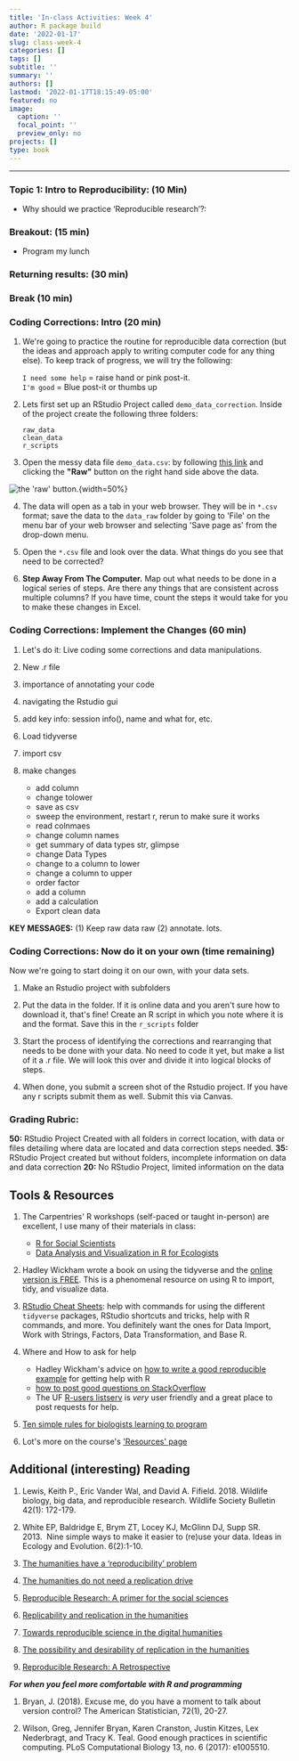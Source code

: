 ```yaml
---
title: 'In-class Activities: Week 4'
author: R package build
date: '2022-01-17'
slug: class-week-4
categories: []
tags: []
subtitle: ''
summary: ''
authors: []
lastmod: '2022-01-17T18:15:49-05:00'
featured: no
image:
  caption: ''
  focal_point: ''
  preview_only: no
projects: []
type: book
---
```


<!-- Note: to rendr as pdf delete the \newline -->
<!-- # **LAS 6292 WEEK 2 ASSIGNMENT: Data Storage and Backup**  -->
---

### **Topic 1: Intro to Reproducibility:** (10 Min)

* Why should we practice ‘Reproducible research’?: 

  <!-- Introduce reproducibility and why it is important; answer any student questions -->

### **Breakout:** (15 min)

* Program my lunch

<!-- http://static.zerorobotics.mit.edu/docs/team-activities/ProgrammingPeanutButterAndJelly.pdf -->
<!-- https://www.youtube.com/watch?v=HXl5f2azATU  -->

### **Returning results:** (30 min)

### **Break** (10 min)

### **Coding Corrections: Intro**  (20 min)

1. We're going to practice the routine for reproducible data correction (but the ideas and approach apply to writing computer code for any thing else). To keep track of progress, we will try the following: 
    
    `I need some help` = raise hand or pink post-it.   
    `I'm good` = Blue post-it or thumbs up

2. Lets first set up an RStudio Project called `demo_data_correction`. Inside of the project create the following three folders: 

    `raw_data`  
    `clean_data`  
    `r_scripts`  

3. Open the messy data file `demo_data.csv`: by following [this link](https://github.com/BrunaLab/LAS6292_DataManagement/blob/05dd4970756f635a41bdefbff4ef0e18183639ae/static/course-materials/class-sessions/04-reproducibility/examples/demo_data.csv) and clicking the **"Raw"** button on the right hand side above the data.

![the 'raw' button.](raw_button.png){width=50%}

4. The data will open as a tab in your web browser.  They will be in `*.csv` format; save the data to the `data_raw` folder by going to 'File' on the menu bar of your web browser and selecting 'Save page as' from the drop-down menu.

4. Open the `*.csv` file and look over the data. What things do you see that need to be corrected? 

5. **Step Away From The Computer.** Map out what needs to be done in a logical series of steps. Are there any things that are consistent across multiple columns? If you have time, count the steps it would take for you to make these changes in Excel. 

### **Coding Corrections: Implement the Changes** (60 min)


1. Let's do it: Live coding some corrections and data manipulations.  

  1. New .r file
  2. importance of annotating your code
  5. navigating the Rstudio gui
  1. add key info: session info(), name and what for, etc.
  6. Load tidyverse
  7. import csv
  8. make changes
      * add column
      * change tolower
      * save as csv
      * sweep the environment, restart r, rerun to make sure it works
      * read colnmaes
      * change column names
      * get summary of data types str, glimpse
      * change Data Types
      * change to a column to lower 
      * change a column to upper
      * order factor
      * add a column
      * add a calculation
      * Export clean data

**KEY MESSAGES:** (1) Keep raw data raw (2) annotate. lots.

### **Coding Corrections: Now do it on your own** (time remaining)

<!-- https://dataoneorg.github.io/Education/lessons/09_analysis/09_analysis.pdf -->
<!-- https://www.dataquest.io/blog/load-clean-data-r-tidyverse/  -->

Now we're going to start doing it on our own, with your data sets. 

1. Make an Rstudio project with subfolders

2. Put the data in the folder. If it is online data and you aren't sure how to download it, that's fine! Create an R script in which you note where it is and the format. Save this in the `r_scripts` folder

3. Start the process of identifying the corrections and  rearranging that needs to be done with your data. No need to code it yet, but make a list of it a .r file. We will look this over and divide it into logical blocks of steps.

4. When done, you submit a screen shot of the Rstudio project. If you have any r scripts submit them as well. Submit this via Canvas.

### Grading Rubric: 

**50:** RStudio Project Created with all folders in correct location, with data or files detailing where data are located and data correction steps needed.
**35:** RStudio Project created but without folders, incomplete information on data and data correction
**20:** No RStudio Project, limited information on the data


## Tools & Resources

1. The Carpentries' R workshops (self-paced or taught in-person) are excellent, I use many of their materials in class: 
  
    * [R for Social Scientists](https://datacarpentry.org/r-socialsci/)
    * [Data Analysis and Visualization in R for Ecologists](https://datacarpentry.org/R-ecology-lesson/)


1. Hadley Wickham wrote a book on using the tidyverse and the [online version is FREE](https://r4ds.had.co.nz/). This is a phenomenal resource on using R to import, tidy, and visualize data. 

2. [RStudio Cheat Sheets](https://rstudio.com/resources/cheatsheets/): help with commands for using the different `tidyverse` packages, RStudio shortcuts and tricks, help with R commands, and more. You definitely want the ones for Data Import, Work with Strings, Factors, Data Transformation, and Base R.

3. Where and How to ask for help  

    * Hadley Wickham's advice on [how to write a good reproducible example]((http://adv-r.had.co.nz/Reproducibility.html)) for getting help with R
    * [how to post good questions on StackOverflow](https://www.r-bloggers.com/2011/01/three-tips-for-posting-good-questions-to-r-help-and-stack-overflow/)
    * The UF [R-users listserv](http://www.r-gators.com/listserv/) is *very* user friendly and a great place to post requests for help. 

1. [Ten simple rules for biologists learning to program](https://journals.plos.org/ploscompbiol/article?id=10.1371/journal.pcbi.1005871)

4. Lot's more on the course's ['Resources' page](https://las6292.netlify.app/docs/resources/) 

## Additional (interesting) Reading

1. Lewis, Keith P., Eric Vander Wal, and David A. Fifield. 2018. Wildlife biology, big data, and reproducible research. Wildlife Society Bulletin 42(1): 172-179.  

1. White EP, Baldridge E, Brym ZT, Locey KJ, McGlinn DJ, Supp SR.  2013.  Nine simple ways to make it easier to (re)use your data. Ideas in Ecology and Evolution. 6(2):1-10.  

1. [The humanities have a ‘reproducibility’ problem](https://talkinghumanities.blogs.sas.ac.uk/2019/07/09/the-humanities-have-a-reproducibility-problem/)

1. [The humanities do not need a replication drive](https://www.cwts.nl/blog?article=n-r2v2a4&title=the-humanities-do-not-need-a-replication-drive)

1. [Reproducible Research: A primer for the social sciences](http://benmarwick.github.io/CSSS-Primer-Reproducible-Research)

1. [Replicability and replication in the humanities](https://researchintegrityjournal.biomedcentral.com/articles/10.1186/s41073-018-0060-4)

1. [Towards reproducible science in the digital humanities](https://dhh.uni.lu/2020/05/19/towards-reproducible-science-in-the-digital-humanities-how-to-publish-your-data-and-code-alongside-your-research-with-the-help-of-zenodo/)

1. [The possibility and desirability of replication in the humanities](https://www.nature.com/articles/s41599-018-0149-x)

1. [Reproducible Research: A Retrospective](https://www.annualreviews.org/doi/10.1146/annurev-publhealth-012420-105110#_i18)

**_For when you feel more comfortable with R and programming_**

1. Bryan, J. (2018). Excuse me, do you have a moment to talk about version control? The American Statistician, 72(1), 20-27.

1. Wilson, Greg, Jennifer Bryan, Karen Cranston, Justin Kitzes, Lex Nederbragt, and Tracy K. Teal. Good enough practices in scientific computing. PLoS Computational Biology 13, no. 6 (2017): e1005510.  
